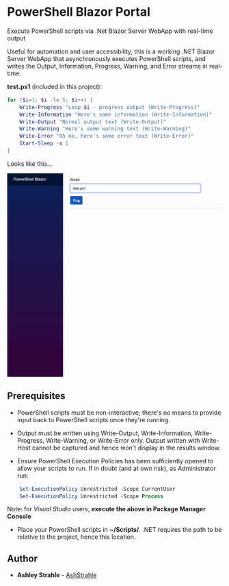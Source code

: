 # PowerShell Blazor Portal

Execute PowerShell scripts via .Net Blazor Server WebApp with real-time output

Useful for automation and user accessibility, this is a working .NET Blazor Server WebApp that asynchronously executes PowerShell scripts, and writes the Output, Information, Progress, Warning, and Error streams in real-time.

**test.ps1** (included in this project):
```powershell
for ($i=1; $i -le 5; $i++) {
    Write-Progress "Loop $i - progress output (Write-Progress)"
    Write-Information "Here's some information (Write-Information)"
    Write-Output "Normal output text (Write-Output)"
    Write-Warning "Here's some warning text (Write-Warning)"
    Write-Error "Oh no, here's some error text (Write-Error)"
    Start-Sleep -s 1
}
```
Looks like this...

![Results](Results.gif)

## Prerequisites

* PowerShell scripts must be non-interactive; there's no means to provide input back to PowerShell scripts once they're running.

* Output must be written using Write-Output, Write-Information, Write-Progress, Write-Warning, or Write-Error only. Output written with Write-Host cannot be captured and hence won't display in the results window.

* Ensure PowerShell Execution Policies has been sufficiently opened to allow your scripts to run. If in doubt (and at own risk), as Administrator run:
```powershell
    Set-ExecutionPolicy Unrestricted -Scope CurrentUser
    Set-ExecutionPolicy Unrestricted -Scope Process
```
Note: for *Visual Studio* users, **execute the above in Package Manager Console**
    
* Place your PowerShell scripts in **~/Scripts/**. .NET requires the path to be relative to the project, hence this location.

## Author

* **Ashley Strahle** - [AshStrahle](https://github.com/AshStrahle)
